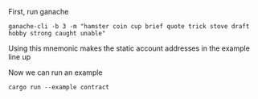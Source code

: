 First, run ganache

    ganache-cli -b 3 -m "hamster coin cup brief quote trick stove draft hobby strong caught unable"

Using this mnemonic makes the static account addresses in the example line up

Now we can run an example

    cargo run --example contract
